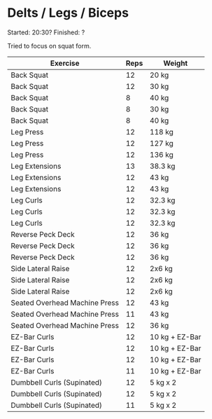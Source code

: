 # Delts / Legs / Biceps

Started: 20:30?
Finished: ?

Tried to focus on squat form.

| Exercise                      | Reps | Weight         |
| ----------------------------- | ---- | -------------- |
| Back Squat                    | 12   | 20 kg          |
| Back Squat                    | 12   | 30 kg          |
| Back Squat                    | 8    | 40 kg          |
| Back Squat                    | 8    | 30 kg          |
| Back Squat                    | 8    | 40 kg          |
| Leg Press                     | 12   | 118 kg         |
| Leg Press                     | 12   | 127 kg         |
| Leg Press                     | 12   | 136 kg         |
| Leg Extensions                | 13   | 38.3 kg        |
| Leg Extensions                | 12   | 43 kg          |
| Leg Extensions                | 12   | 43 kg          |
| Leg Curls                     | 12   | 32.3 kg        |
| Leg Curls                     | 12   | 32.3 kg        |
| Leg Curls                     | 12   | 32.3 kg        |
| Reverse Peck Deck             | 12   | 36 kg          |
| Reverse Peck Deck             | 12   | 36 kg          |
| Reverse Peck Deck             | 12   | 36 kg          |
| Side Lateral Raise            | 12   | 2x6 kg         |
| Side Lateral Raise            | 12   | 2x6 kg         |
| Side Lateral Raise            | 12   | 2x6 kg         |
| Seated Overhead Machine Press | 12   | 43 kg          |
| Seated Overhead Machine Press | 11   | 43 kg          |
| Seated Overhead Machine Press | 12   | 36 kg          |
| EZ-Bar Curls                  | 12   | 10 kg + EZ-Bar |
| EZ-Bar Curls                  | 12   | 10 kg + EZ-Bar |
| EZ-Bar Curls                  | 12   | 10 kg + EZ-Bar |
| EZ-Bar Curls                  | 11   | 10 kg + EZ-Bar |
| Dumbbell Curls (Supinated)    | 12   | 5 kg x 2       |
| Dumbbell Curls (Supinated)    | 12   | 5 kg x 2       |
| Dumbbell Curls (Supinated)    | 11   | 5 kg x 2       |
